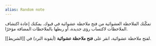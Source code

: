 ```yaml
---
alias: Random note
---
```


تمكّنك الملاحظة العشوائية من فتح ملاحظة عشوائية في قبوك. يمكنك إعادة اكتشاف الملاحظات لاكتساب رؤى جديدة، أو ربطها بالملاحظات المضافة مؤخرًا.

لفتح ملاحظة عشوائية، انقر على **فتح ملاحظة عشوائية** (أيقونة النرد) في [[الشريط]].
